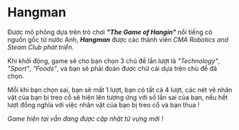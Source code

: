 <h1>Hangman</h1>
<p>Được mô phỏng dựa trên trò chơi <b><i>"The Game of Hangin"</i></b> nổi tiếng có nguồn gốc từ nước Anh, <i><b>Hangman</b></i> được các thành viên <i>CMA Robotics and Steam Club phát triển.</i></p>
<p>Khi khởi động, game sẽ cho bạn chọn 3 chủ đề lần lượt là <i>"Technology"</i>, <i>"Sport"</i>, <i>"Foods"</i>, và bạn sẽ phải đoán được chữ cái dựa trên chủ đề đã chọn.</p>
<p>Mỗi khi bạn chọn sai, bạn sẽ mất 1 lượt, bạn có tất cả 4 lượt, các nét vẽ nhân vật của bạn bị treo cổ sẽ hiện lên tương ứng với số lần sai của bạn, nếu hết lượt đồng nghĩa với việc nhân vật của bạn bị treo cổ và bạn thua !</p>
<p><i>Game hiện tại vẫn đang được cập nhật từ vựng mới !</i></p>
